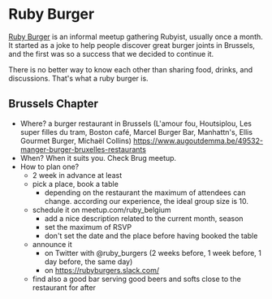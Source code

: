 # Ruby Burger

[Ruby Burger](http://rubyburgers.co/) is an informal meetup gathering Rubyist, usually once a month.
It started as a joke to help people discover great burger joints in Brussels, and the first was so a success that we
decided to continue it.

There is no better way to know each other than sharing food, drinks, and discussions. That's what a ruby burger is.

## Brussels Chapter

* Where? a burger restaurant in Brussels (L'amour fou, Houtsiplou, Les super filles du tram, Boston café, Marcel Burger Bar,
  Manhattn's, Ellis Gourmet Burger, Michaël Collins) https://www.augoutdemma.be/49532-manger-burger-bruxelles-restaurants
* When? When it suits you. Check Brug meetup.
* How to plan one?
  * 2 week in advance at least
  * pick a place, book a table
    * depending on the restaurant the maximum of attendees can change. according our experience, the ideal group size is 10.
  * schedule it on meetup.com/ruby_belgium
    * add a nice description related to the current month, season
    * set the maximum of RSVP
    * don't set the date and the place before having booked the table
  * announce it
    * on Twitter with @ruby_burgers (2 weeks before, 1 week before, 1 day before, the same day)
    * on https://rubyburgers.slack.com/
  * find also a good bar serving good beers and softs close to the restaurant for after
